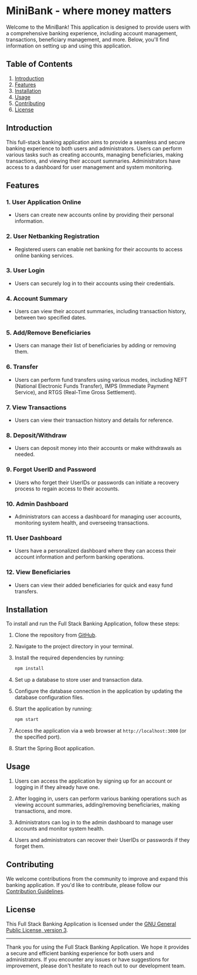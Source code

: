 # MiniBank - where money matters

Welcome to the MiniBank! This application is designed to provide users with a comprehensive banking experience, including account management, transactions, beneficiary management, and more. Below, you'll find information on setting up and using this application.

## Table of Contents
1. [Introduction](#introduction)
2. [Features](#features)
3. [Installation](#installation)
4. [Usage](#usage)
5. [Contributing](#contributing)
6. [License](#license)

## Introduction

This full-stack banking application aims to provide a seamless and secure banking experience to both users and administrators. Users can perform various tasks such as creating accounts, managing beneficiaries, making transactions, and viewing their account summaries. Administrators have access to a dashboard for user management and system monitoring.

## Features

### 1. User Application Online
- Users can create new accounts online by providing their personal information.

### 2. User Netbanking Registration
- Registered users can enable net banking for their accounts to access online banking services.

### 3. User Login
- Users can securely log in to their accounts using their credentials.

### 4. Account Summary
- Users can view their account summaries, including transaction history, between two specified dates.

### 5. Add/Remove Beneficiaries
- Users can manage their list of beneficiaries by adding or removing them.

### 6. Transfer
- Users can perform fund transfers using various modes, including NEFT (National Electronic Funds Transfer), IMPS (Immediate Payment Service), and RTGS (Real-Time Gross Settlement).

### 7. View Transactions
- Users can view their transaction history and details for reference.

### 8. Deposit/Withdraw
- Users can deposit money into their accounts or make withdrawals as needed.

### 9. Forgot UserID and Password
- Users who forget their UserIDs or passwords can initiate a recovery process to regain access to their accounts.

### 10. Admin Dashboard
- Administrators can access a dashboard for managing user accounts, monitoring system health, and overseeing transactions.

### 11. User Dashboard
- Users have a personalized dashboard where they can access their account information and perform banking operations.

### 12. View Beneficiaries
- Users can view their added beneficiaries for quick and easy fund transfers.

## Installation

To install and run the Full Stack Banking Application, follow these steps:

1. Clone the repository from [GitHub](https://github.com/pradeep8577/Mini-Bank.git).

2. Navigate to the project directory in your terminal.

3. Install the required dependencies by running:
   ```bash
   npm install
   ```

4. Set up a database to store user and transaction data.

5. Configure the database connection in the application by updating the database configuration files.

6. Start the application by running:
   ```bash
   npm start
   ```

7. Access the application via a web browser at `http://localhost:3000` (or the specified port).

8. Start the Spring Boot application.

## Usage

1. Users can access the application by signing up for an account or logging in if they already have one.

2. After logging in, users can perform various banking operations such as viewing account summaries, adding/removing beneficiaries, making transactions, and more.

3. Administrators can log in to the admin dashboard to manage user accounts and monitor system health.

4. Users and administrators can recover their UserIDs or passwords if they forget them.

## Contributing

We welcome contributions from the community to improve and expand this banking application. If you'd like to contribute, please follow our [Contribution Guidelines](CONTRIBUTING.md).

## License

This Full Stack Banking Application is licensed under the [GNU General Public License, version 3](LICENSE).

---

Thank you for using the Full Stack Banking Application. We hope it provides a secure and efficient banking experience for both users and administrators. If you encounter any issues or have suggestions for improvement, please don't hesitate to reach out to our development team.

